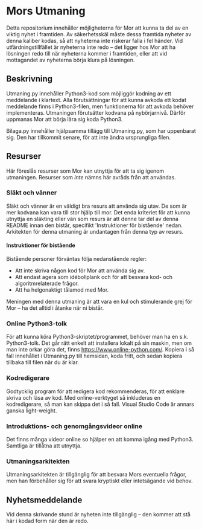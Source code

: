 # Mors Utmaning
Detta repositorium innehåller möjligheterna för Mor att kunna ta del av en viktig nyhet i framtiden. Av säkerhetsskäl måste dessa framtida nyheter av denna kaliber kodas, så att nyheterna inte riskerar falla i fel händer. Vid utfärdningstillfället är nyheterna inte redo – det ligger hos Mor att ha lösningen redo till när nyheterna kommer i framtiden, eller att vid mottagandet av nyheterna börja klura på lösningen.

## Beskrivning
Utmaning.py innehåller Python3-kod som möjliggör kodning av ett meddelande i klartext. Alla förutsättningar för att kunna avkoda ett kodat meddelande finns i Python3-filen, men funktionerna för att avkoda behöver implementeras. Utmaningen förutsätter kodvana på nybörjarnivå. Därför uppmanas Mor att börja lära sig koda Python3.

Bilaga.py innehåller hjälpsamma tillägg till Utmaning.py, som har uppenbarat sig. Den har tillkommit senare, för att inte ändra ursprungliga filen.

## Resurser
Här föreslås resurser som Mor kan utnyttja för att ta sig igenom utmaningen. Resurser som *inte* nämns här avråds från att användas.

### Släkt och vänner
Släkt och vänner är en väldigt bra resurs att använda sig utav. De som är mer kodvana kan vara till stor hjälp till mor. Det enda kriteriet för att kunna utnyttja en släkting eller vän som resurs är att denne tar del av denna README innan den bistår, specifikt 'Instruktioner för bistående' nedan. Arkitekten för denna utmaning är undantagen från denna typ av resurs.

#### Instruktioner för bistående
Bistående personer förväntas följa nedanstående regler:
* Att inte skriva någon kod för Mor att använda sig av.
* Att endast agera som idébollplank och för att besvara kod- och algoritmrelaterade frågor.
* Att ha helgonaktigt tålamod med Mor.

Meningen med denna utmaning är att vara en kul och stimulerande grej för Mor – ha det alltid i åtanke när ni bistår.

### Online Python3-tolk
För att kunna köra Python3-skriptet/programmet, behöver man ha en s.k. Python3-tolk. Det går rätt enkelt att installera lokalt på sin maskin, men om man inte orkar göra det, finns https://www.online-python.com/. Kopiera i så fall innehållet i Utmaning.py till hemsidan, koda fritt, och sedan kopiera tillbaka till filen när du är klar.

### Kodredigerare
Godtycklig program för att redigera kod rekommenderas, för att enklare skriva och läsa av kod. Med online-verktyget så inkluderas en kodredigerare, så man kan skippa det i så fall. Visual Studio Code är annars ganska light-weight.

### Introduktions- och genomgångsvideor online
Det finns många videor online so hjälper en att komma igång med Python3. Samtliga är tillåtna att utnyttja.

### Utmaningsarkitekten
Utmaningsarkitekten är tillgänglig för att besvara Mors eventuella frågor, men han förbehåller sig för att svara kryptiskt eller intetsägande vid behov.

## Nyhetsmeddelande
Vid denna skrivande stund är nyheten inte tillgänglig – den kommer att stå här i kodad form när den är redo.
